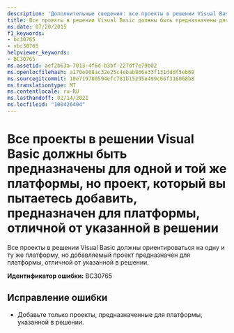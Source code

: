 ```yaml
---
description: 'Дополнительные сведения: все проекты в решении Visual Basic должны ориентироваться на ту же платформу, но проект, который вы пытаетесь добавить, предназначен для платформы, отличной от указанной в решении'
title: Все проекты в решении Visual Basic должны быть предназначены для одной и той же платформы, но проект, который вы пытаетесь добавить, предназначен для платформы, отличной от указанной в решении
ms.date: 07/20/2015
f1_keywords:
- bc30765
- vbc30765
helpviewer_keywords:
- BC30765
ms.assetid: aef2b63a-7013-4f6d-b3bf-227df7e79b02
ms.openlocfilehash: a170e068ac32e25c4ebab866e33f131dddf5eb68
ms.sourcegitcommit: 10e719780594efc781b15295e499c66f316068b8
ms.translationtype: MT
ms.contentlocale: ru-RU
ms.lasthandoff: 02/14/2021
ms.locfileid: "100426404"
---
```

# <a name="all-projects-in-a-visual-basic-solution-must-target-the-same-platform-but-the-project-you-are-trying-to-add-targets-a-platform-other-than-the-one-specified-by-your-solution"></a>Все проекты в решении Visual Basic должны быть предназначены для одной и той же платформы, но проект, который вы пытаетесь добавить, предназначен для платформы, отличной от указанной в решении

Все проекты в решении Visual Basic должны ориентироваться на одну и ту же платформу, но добавляемый проект предназначен для платформы, отличной от указанной в решении.  
  
 **Идентификатор ошибки:** BC30765  
  
## <a name="to-correct-this-error"></a>Исправление ошибки  
  
- Добавьте только проекты, предназначенные для платформы, указанной в решении.  
